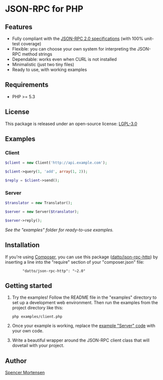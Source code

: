 # JSON-RPC for PHP

## Features

* Fully compliant with the [JSON-RPC 2.0 specifications](http://www.jsonrpc.org/specification) (with 100% unit-test coverage)
* Flexible: you can choose your own system for interpreting the JSON-RPC method strings
* Dependable: works even when CURL is not installed
* Minimalistic (just two tiny files)
* Ready to use, with working examples

## Requirements

* PHP >= 5.3

## License

This package is released under an open-source license: [LGPL-3.0](https://www.gnu.org/licenses/lgpl-3.0.html)

## Examples

### Client

```php
$client = new Client('http://api.example.com');

$client->query(1, 'add', array(1, 2));

$reply = $client->send();
```

### Server

```php
$translator = new Translator();

$server = new Server($translator);

$server->reply();
```

*See the "examples" folder for ready-to-use examples.*

## Installation

If you're using [Composer](https://getcomposer.org/), you can use this package
([datto/json-rpc-http](https://packagist.org/packages/datto/json-rpc-http))
by inserting a line into the "require" section of your "composer.json" file:
```
        "datto/json-rpc-http": "~2.0"
```

## Getting started

1. Try the examples! Follow the README file in the "examples" directory to
set up a development web environment. Then run the examples from the project directory
like this:
	```
	php examples/client.php
	```

2. Once your example is working, replace the
[example "Server" code](https://github.com/datto/php-json-rpc-http/tree/master/examples/Server)
with your own code.

3. Write a beautiful wrapper around the JSON-RPC client class that will dovetail
with your project.


## Author

[Spencer Mortensen](http://spencermortensen.com/contact/)
